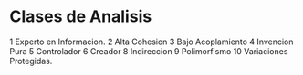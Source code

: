 # Clases de Analisis

1 Experto en Informacion.
2 Alta Cohesion
3 Bajo Acoplamiento
4 Invencion Pura
5 Controlador
6 Creador
8 Indireccion
9 Polimorfismo
10 Variaciones Protegidas.
